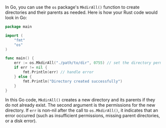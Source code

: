 In Go, you can use the `os` package's `MkdirAll()` function to create directories and their parents as needed. Here is how your Rust code would look in Go:

```go
package main

import (
    "fmt"
    "os"
)

func main() {
    err := os.MkdirAll("./path/to/dir", 0755) // set the directory permissions
    if err != nil {
        fmt.Println(err) // handle error
    } else {
        fmt.Println("Directory created successfully")
    }
}
```

In this Go code, `MkdirAll()` creates a new directory and its parents if they do not already exist. The second argument is the permissions for the new directory. If `err` is non-nil after the call to `os.MkdirAll()`, it indicates that an error occurred (such as insufficient permissions, missing parent directories, or a disk error).
